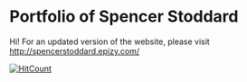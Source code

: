 # Portfolio of Spencer Stoddard

Hi! For an updated version of the website, please visit http://spencerstoddard.epizy.com/

 [![HitCount](http://hits.dwyl.com/StoddardSpencer96/{project}.svg?style=flat-square&show=unique)](http://hits.dwyl.com/StoddardSpencer96/{project})
